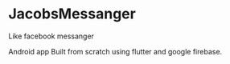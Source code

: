 # JacobsMessanger
Like facebook messanger


Android app Built from scratch using flutter and google firebase.
